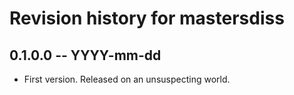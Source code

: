 # Revision history for mastersdiss

## 0.1.0.0 -- YYYY-mm-dd

* First version. Released on an unsuspecting world.
